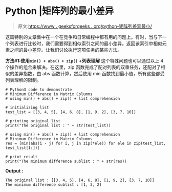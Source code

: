 # Python |矩阵列的最小差异

> 原文:[https://www . geeksforgeeks . org/python-矩阵列差异最小/](https://www.geeksforgeeks.org/python-minimum-difference-in-matrix-columns/)

这篇特别的文章集中在一个在竞争和日常编程中都有用的问题上。有时，当与下一个列表进行比较时，我们需要得到相似索引之间的最小差异。返回该索引中相似元素之间的最小差异。让我们讨论执行这项任务的某些方法。

**方法#1:使用`min() + abs() + zip()` +列表理解**
这个特殊问题也可以通过以上 4 个操作的组合来解决。在这里，zip 函数完成了配对列表的双重任务，还配对了相似的差异指数，由 abs 函数计算，然后使用 min 函数找到最小值，所有这些都受列表理解的限制。

```
# Python3 code to demonstrate
# Minimum Difference in Matrix Columns
# using min() + abs() + zip() + list comprehension

# initializing list 
test_list = [[3, 4, 5], [4, 6, 8], [1, 9, 2], [3, 7, 10]]

# printing original list 
print("The original list : " + str(test_list))

# using min() + abs() + zip() + list comprehension
# Minimum Difference in Matrix Columns
res = [min(abs(i - j) for i, j in zip(*ele)) for ele in zip(test_list, test_list[1:])]

# print result
print("The minimum difference sublist : " + str(res))
```

**Output :**

```
The original list : [[3, 4, 5], [4, 6, 8], [1, 9, 2], [3, 7, 10]]
The minimum difference sublist : [1, 3, 2]

```